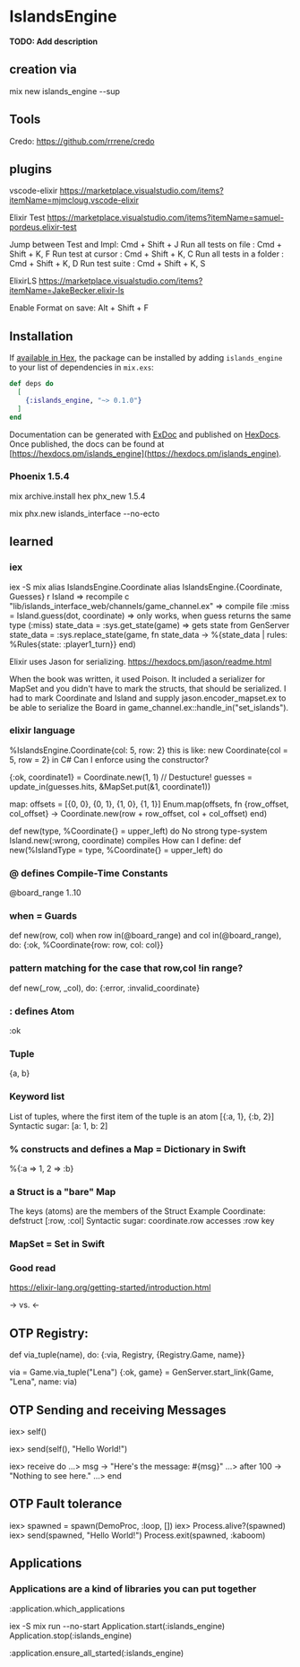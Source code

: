# IslandsEngine

**TODO: Add description**

## creation via 
mix new islands_engine --sup

## Tools
Credo: https://github.com/rrrene/credo

## plugins
vscode-elixir
https://marketplace.visualstudio.com/items?itemName=mjmcloug.vscode-elixir

Elixir Test 
https://marketplace.visualstudio.com/items?itemName=samuel-pordeus.elixir-test

Jump between Test and Impl: Cmd + Shift + J
Run all tests on file     : Cmd + Shift + K, F
Run test at cursor        : Cmd + Shift + K, C
Run all tests in a folder : Cmd + Shift + K, D
Run test suite            : Cmd + Shift + K, S

ElixirLS
https://marketplace.visualstudio.com/items?itemName=JakeBecker.elixir-ls

Enable Format on save: Alt + Shift + F

## Installation

If [available in Hex](https://hex.pm/docs/publish), the package can be installed
by adding `islands_engine` to your list of dependencies in `mix.exs`:

```elixir
def deps do
  [
    {:islands_engine, "~> 0.1.0"}
  ]
end
```

Documentation can be generated with [ExDoc](https://github.com/elixir-lang/ex_doc)
and published on [HexDocs](https://hexdocs.pm). Once published, the docs can
be found at [https://hexdocs.pm/islands_engine](https://hexdocs.pm/islands_engine).

### Phoenix 1.5.4
mix archive.install hex phx_new 1.5.4

mix phx.new islands_interface --no-ecto


## learned
### iex
iex -S mix
alias IslandsEngine.Coordinate
alias IslandsEngine.{Coordinate, Guesses}
r Island => recompile
c "lib/islands_interface_web/channels/game_channel.ex" => compile file
:miss = Island.guess(dot, coordinate) => only works, when guess returns the same type (:miss)
state_data = :sys.get_state(game) => gets state from GenServer
state_data = :sys.replace_state(game, 
                fn state_data -> %{state_data | rules: %Rules{state: :player1_turn}}
              end)

Elixir uses Jason for serializing.
https://hexdocs.pm/jason/readme.html

When the book was written, it used Poison.
It included a serializer for MapSet and you didn't have to mark the structs, that should be serialized.
I had to mark Coordinate and Island and supply jason.encoder_mapset.ex
to be able to serialize the Board in game_channel.ex::handle_in("set_islands").


### elixir language
%IslandsEngine.Coordinate{col: 5, row: 2}
this is like: new Coordinate{col = 5, row = 2} in C#
Can I enforce using the constructor?

{:ok, coordinate1} = Coordinate.new(1, 1) // Destucture!
guesses = update_in(guesses.hits, &MapSet.put(&1, coordinate1))

map:
offsets = [{0, 0}, {0, 1}, {1, 0}, {1, 1}]
Enum.map(offsets, fn {row_offset, col_offset} ->
  Coordinate.new(row + row_offset, col + col_offset)
end)

def new(type, %Coordinate{} = upper_left) do
No strong type-system
Island.new(:wrong, coordinate)
compiles
How can I define: 
def new(%IslandType = type, %Coordinate{} = upper_left) do

### @ defines Compile-Time Constants
@board_range 1..10

### when = Guards
def new(row, col)  when row in(@board_range) and col in(@board_range), do:
    {:ok, %Coordinate{row: row, col: col}}

### pattern matching for the case that row,col !in range?
def new(_row, _col), do: {:error, :invalid_coordinate}

### : defines Atom
:ok 

### Tuple
{a, b}

### Keyword list
List of tuples, where the first item of the tuple is an atom
[{:a, 1}, {:b, 2}]
Syntactic sugar: [a: 1, b: 2]

### % constructs and defines a Map = Dictionary in Swift
%{:a => 1, 2 => :b}

### a Struct is a "bare" Map
The keys (atoms) are the members of the Struct
Example Coordinate: defstruct [:row, :col]
Syntactic sugar: coordinate.row accesses :row key

### MapSet = Set in Swift

### Good read
https://elixir-lang.org/getting-started/introduction.html

-> vs. <-

## OTP Registry:
def via_tuple(name), do: {:via, Registry, {Registry.Game, name}}

via = Game.via_tuple("Lena")
{:ok, game} = GenServer.start_link(Game, "Lena", name: via)

## OTP Sending and receiving Messages
iex> self()

iex> send(self(), "Hello World!")

iex> receive do
...> msg -> "Here's the message: #{msg}" 
...> after 100 -> "Nothing to see here." 
...> end

## OTP Fault tolerance
iex> spawned = spawn(DemoProc, :loop, [])
iex> Process.alive?(spawned)
iex> send(spawned, "Hello World!")
Process.exit(spawned, :kaboom)

## Applications

### Applications are a kind of libraries you can put together
:application.which_applications

iex -S mix run --no-start
Application.start(:islands_engine)
Application.stop(:islands_engine)

:application.ensure_all_started(:islands_engine)